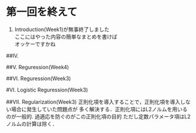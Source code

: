 # 第一回を終えて  
1. Introduction(Week1)が無事終了しました  
ここにはやった内容の簡単なまとめを書けば  
オッケーですかね

##IV. 

##V. Reguression(Week4)

##VI. Reguression(Week3)

#VI. Logistic Reguression(Week3)

##VII. Regularization(Week3)
    正則化項を導入することで，正則化項を導入しない場合に発生していた問題点が
 多く解決する．正則化項にはL2ノルムを用いるのが一般的.
    過適応を防ぐのがこの正則化項の目的
    ただし定数パラメータ項はL2ノルムの計算は除く．





